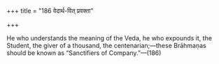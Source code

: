 +++
title = "186 वेदार्थ-वित् प्रवक्ता"

+++

He who understands the meaning of the Veda, he who expounds it, the Student, the giver of a thousand, the centenarian;—these Brāhmaṇas should be known as “Sanctifiers of Company.”—(186)